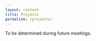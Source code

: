 ```yaml
---
layout: content
title: Projects
permalink: /projects/
---
```


To be determined during future meetings.
